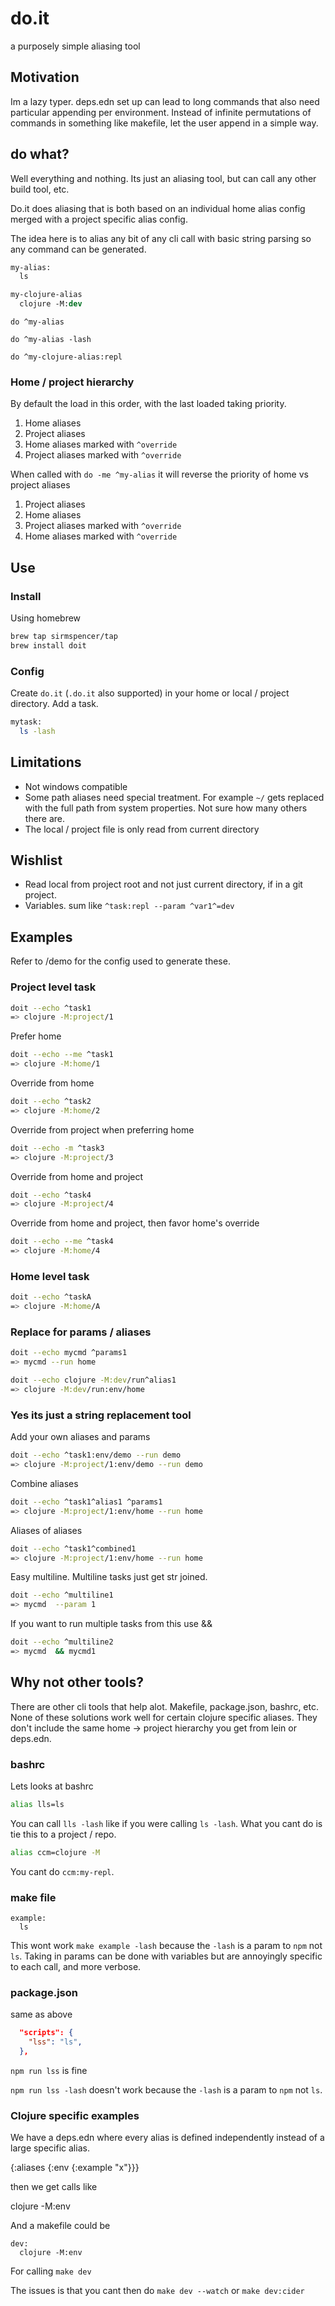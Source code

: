 # do.it

a purposely simple aliasing tool

## Motivation

Im a lazy typer.  deps.edn set up can lead to long commands that also need particular appending per environment.  Instead of infinite permutations of commands in something like makefile, let the user append in a simple way.

## do what?

Well everything and nothing.  Its just an aliasing tool, but can call any other build tool, etc.

Do.it does aliasing that is both based on an individual home alias config merged with a project specific alias config.

The idea here is to alias any bit of any cli call with basic string parsing so any command can be generated.

```do
my-alias:
  ls

my-clojure-alias
  clojure -M:dev
```

`do ^my-alias`

`do ^my-alias -lash`

`do ^my-clojure-alias:repl`

### Home / project hierarchy

By default the load in this order, with the last loaded taking priority.

1. Home aliases
2. Project aliases
3. Home aliases marked with `^override`
4. Project aliases marked with `^override`

When called with `do -me ^my-alias` it will reverse the priority of home vs project aliases

1. Project aliases
2. Home aliases
3. Project aliases marked with `^override`
4. Home aliases marked with `^override`

## Use

### Install

Using homebrew

```sh
brew tap sirmspencer/tap
brew install doit
```

### Config

Create `do.it` (`.do.it` also supported) in your home or local / project directory.  Add a task.

```sh
mytask:
  ls -lash
```

## Limitations

- Not windows compatible
- Some path aliases need special treatment.  For example `~/` gets replaced with the full path from system properties.  Not sure how many others there are.
- The local / project file is only read from current directory

## Wishlist

- Read local from project root and not just current directory, if in a git project.
- Variables. sum like `^task:repl --param ^var1^=dev`

## Examples

Refer to /demo for the config used to generate these.

### Project level task

```sh
doit --echo ^task1
=> clojure -M:project/1
```

Prefer home

```sh
doit --echo --me ^task1
=> clojure -M:home/1
```

Override from home

```sh
doit --echo ^task2
=> clojure -M:home/2
```

Override from project when preferring home

```sh
doit --echo -m ^task3
=> clojure -M:project/3
```

Override from home and project

```sh
doit --echo ^task4
=> clojure -M:project/4
```

Override from home and project, then favor home's override

```sh
doit --echo --me ^task4
=> clojure -M:home/4
```

### Home level task

```sh
doit --echo ^taskA
=> clojure -M:home/A
```

### Replace for params / aliases

```sh
doit --echo mycmd ^params1
=> mycmd --run home
```

```sh
doit --echo clojure -M:dev/run^alias1
=> clojure -M:dev/run:env/home
```

### Yes its just a string replacement tool

Add your own aliases and params

```sh
doit --echo ^task1:env/demo --run demo
=> clojure -M:project/1:env/demo --run demo
```

Combine aliases

```sh
doit --echo ^task1^alias1 ^params1
=> clojure -M:project/1:env/home --run home
```

Aliases of aliases

```sh
doit --echo ^task1^combined1
=> clojure -M:project/1:env/home --run home
```

Easy multiline.  Multiline tasks just get str joined.

```sh
doit --echo ^multiline1
=> mycmd  --param 1
```

If you want to run multiple tasks from this use &&

```sh
doit --echo ^multiline2
=> mycmd  && mycmd1
```

## Why not other tools?

There are other cli tools that help alot.  Makefile, package.json, bashrc, etc.  None of these solutions work well for certain clojure specific aliases.  They don't include the same home -> project hierarchy you get from lein or deps.edn.

### bashrc

Lets looks at bashrc

```bash
alias lls=ls
```

You can call `lls -lash` like if you were calling `ls -lash`.  What you cant do is tie this to a project / repo.

```bash
alias ccm=clojure -M
```

You cant do  `ccm:my-repl`.

### make file

```make
example:
  ls
```

This wont work `make example -lash` because the `-lash` is a param to `npm` not `ls`. Taking in params can be done with variables but are annoyingly specific to each call, and more verbose.

### package.json

same as above

```json
  "scripts": {
    "lss": "ls",
  },
```

`npm run lss` is fine

`npm run lss -lash` doesn't work because the `-lash` is a param to `npm` not `ls`.

### Clojure specific examples

We have a deps.edn where every alias is defined independently instead of a large specific alias.

{:aliases {:env {:example "x"}}}

then we get calls like

clojure -M:env

And a makefile could be

```make
dev:
  clojure -M:env
```

For calling `make dev`

The issues is that you cant then do `make dev --watch` or `make dev:cider`

